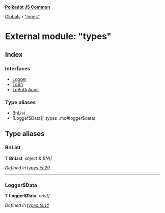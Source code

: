 **[Polkadot JS Common](../README.md)**

[Globals](../globals.md) › ["types"](_types_.md)

# External module: "types"

## Index

### Interfaces

* [Logger](../interfaces/_types_.logger.md)
* [ToBn](../interfaces/_types_.tobn.md)
* [ToBnOptions](../interfaces/_types_.tobnoptions.md)

### Type aliases

* [BnList](_types_.md#bnlist)
* [Logger$Data](_types_.md#logger$data)

## Type aliases

###  BnList

Ƭ **BnList**: *object & BN[]*

*Defined in [types.ts:29](https://github.com/polkadot-js/common/blob/dc55f21/packages/util/src/types.ts#L29)*

___

###  Logger$Data

Ƭ **Logger$Data**: *any[]*

*Defined in [types.ts:14](https://github.com/polkadot-js/common/blob/dc55f21/packages/util/src/types.ts#L14)*